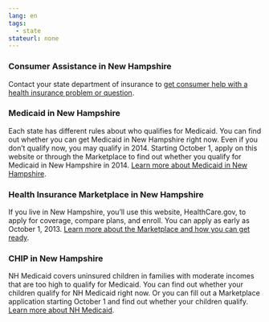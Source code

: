 ```yaml
--- 
lang: en 
tags: 
  - state
stateurl: none 
--- 
```


### Consumer Assistance in New Hampshire 

Contact your state department of insurance to [get consumer help with a health insurance problem or question](http://www.nh.gov/insurance/).

### Medicaid in New Hampshire 

Each state has different rules about who qualifies for Medicaid. You can find out whether you can get Medicaid in New Hampshire right now. Even if you don’t qualify now, you may qualify in 2014. Starting October 1, apply on this website or through the Marketplace to find out whether you qualify for Medicaid in New Hampshire in 2014. [Learn more about Medicaid in New Hampshire](http://www.dhhs.nh.gov/ombp/medicaid/index.htm).

### Health Insurance Marketplace in New Hampshire 

If you live in New Hampshire, you’ll use this website, HealthCare.gov, to apply for coverage, compare plans, and enroll. You can apply as early as October 1, 2013. [Learn more about the Marketplace and how you can get ready](/how-can-i-get-ready-to-enroll-in-the-marketplace).

### CHIP in New Hampshire 

NH Medicaid covers uninsured children in families with moderate incomes that are too high to qualify for Medicaid. You can find out whether your children qualify for NH Medicaid right now. Or you can fill out a Marketplace application starting October 1 and find out whether your children qualify. [Learn more about NH Medicaid](http://www.dhhs.nh.gov/ombp/medicaid/nhmedicaid-children.htm).
